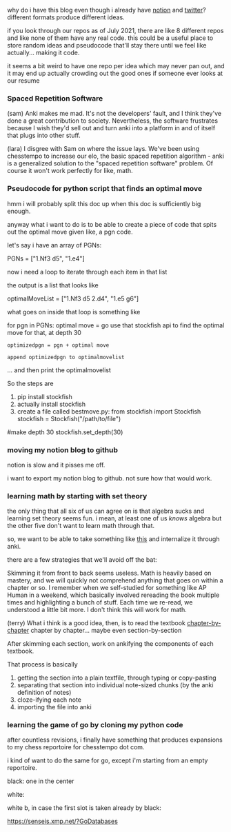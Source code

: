 why do i have this blog even though i already have [notion](ordoliberal.com) and [twitter](twitter.com/laraaaanguyen)? different formats produce different ideas.

if you look through our repos as of July 2021, there are like 8 different repos and like none of them have any real code. this could be a useful place to store random ideas and pseudocode that'll stay there until we feel like actually... making it code.

it seems a bit weird to have one repo per idea which may never pan out, and it may end up actually crowding out the good ones if someone ever looks at our resume

### Spaced Repetition Software

(sam) Anki makes me mad. It's not the developers' fault, and I think they've done a great contribution to society. Nevertheless, the software frustrates because I wish they'd sell out and turn anki into a platform in and of itself that plugs into other stuff.

(lara) I disgree with Sam on where the issue lays. We've been using chesstempo to increase our elo, the basic spaced repetition algorithm - anki is a generalized solution to the "spaced repetition software" problem. Of course it won't work perfectly for like, math.

### Pseudocode for python script that finds an optimal move

hmm i will probably split this doc up when this doc is sufficiently big enough.

anyway what i want to do is to be able to create a piece of code that spits out the optimal move given like, a pgn code.

let's say i have an array of PGNs:

PGNs = ["1.Nf3 d5", "1.e4"]

now i need a loop to iterate through each item in that list

the output is a list that looks like

optimalMoveList = ["1.Nf3 d5 2.d4", "1.e5 g6"]

what goes on inside that loop is something like

  for pgn in PGNs:
    optimal move = go use that stockfish api to find the optimal move for that, at depth 30
  
    optimizedpgn = pgn + optimal move
  
    append optimizedpgn to optimalmovelist

... and then print the optimalmovelist

So the steps are

1. pip install stockfish
2. actually install stockfish 
3. create a file called
bestmove.py:
  from stockfish import Stockfish
  stockfish = Stockfish("/path/to/file")

  #make depth 30
  stockfish.set_depth(30)


### moving my notion blog to github

notion is slow and it pisses me off.

i want to export my notion blog to github. not sure how that would work.


### learning math by starting with set theory

the only thing that all six of us can agree on is that algebra sucks and learning set theory seems fun. i mean, at least one of us *knows* algebra but the other five don't want to learn math through that.

so, we want to be able to take something like [this](http://builds.openlogicproject.org/courses/set-theory/) and internalize it through anki.

there are a few strategies that we'll avoid off the bat:

Skimming it from front to back seems useless. Math is heavily based on mastery, and we will quickly not comprehend anything that goes on within a chapter or so.
I remember when we self-studied for something like AP Human in a weekend, which basically involved rereading the book multiple times and highlighting a bunch of stuff. Each time we re-read, we understood a little bit more. I don't think this will work for math.

(terry) What i think is a good idea, then, is to read the textbook [chapter-by-chapter](http://builds.openlogicproject.org/courses/set-theory/settheory-screen.pdf) chapter by chapter... maybe even section-by-section

After skimming each section, work on ankifying the components of each textbook. 

That process is basically

1. getting the section into a plain textfile, through typing or copy-pasting
2. separating that section into individual note-sized chunks (by the anki definition of notes)
3. cloze-ifying each note
4. importing the file into anki

### learning the game of go by cloning my python code

after countless revisions, i finally have something that produces expansions to my chess reportoire for chesstempo dot com.

i kind of want to do the same for go, except i'm starting from an empty reportoire.

black: one in the center

white: 

white b, in case the first slot is taken already by black:  

https://senseis.xmp.net/?GoDatabases

